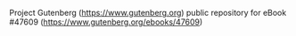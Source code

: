 Project Gutenberg (https://www.gutenberg.org) public repository for
eBook #47609 (https://www.gutenberg.org/ebooks/47609)
